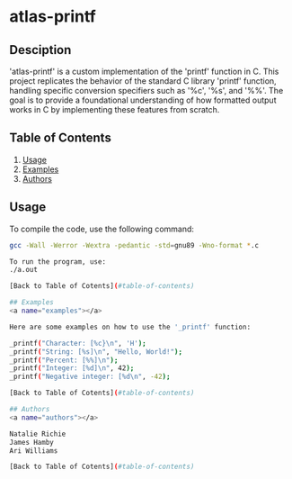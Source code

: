 # atlas-printf


## Desciption
'atlas-printf' is a custom implementation of the 'printf' function in C.
This project replicates the behavior of the standard C library 'printf'
function, handling specific conversion specifiers such as '%c', '%s', and
'%%'. The goal is to provide a foundational understanding of how formatted
output works in C by implementing these features from scratch.


## Table of Contents
1. [Usage](#usage)
2. [Examples](#examples)
3. [Authors](#authors)


## Usage
To compile the code, use the following command:

```bash
gcc -Wall -Werror -Wextra -pedantic -std=gnu89 -Wno-format *.c

To run the program, use:
./a.out

[Back to Table of Cotents](#table-of-contents)

## Examples
<a name="examples"></a>

Here are some examples on how to use the '_printf' function:

_printf("Character: [%c}\n", 'H');
_printf("String: [%s]\n", "Hello, World!");
_printf("Percent: [%%]\n");
_printf("Integer: [%d]\n", 42);
_printf("Negative integer: [%d\n", -42);

[Back to Table of Cotents](#table-of-contents)

## Authors
<a name="authors"></a>

Natalie Richie
James Hamby
Ari Williams

[Back to Table of Cotents](#table-of-contents)
